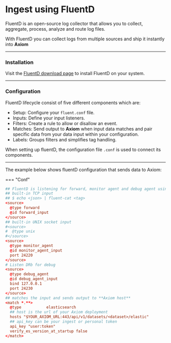 <div class="axi-header">
  <h1>Ingest using FluentD</h1>
</div>


FluentD is an open-source log collector that allows you to collect, aggregate, process, analyze and route log files. 

With FluentD you can collect logs from multiple sources and ship it instantly into **Axiom**

---

### Installation

Visit the [FluentD download page](https://www.fluentd.org/download) to install FluentD on your system.  

---
### Configuration

FluentD lifecycle consist of five different components which are:

- Setup: Configure your `fluent.conf` file. 
- Inputs: Define your input listeners. 
- Filters: Create a rule to allow or disallow an event. 
- Matches: Send output to **Axiom** when input data matches and pair specific data from your data input within your configuration. 
- Labels:  Groups filters and simplifies tag handling. 

When setting up fluentD, the configuration file `.conf` is used to connect its components. 

---

The example below shows fluentD configuration that sends data to Axiom:

=== "Conf"

```conf
## FluentD is listening for forward, monitor agent and debug agent using the source element. 
## built-in TCP input
## $ echo <json> | fluent-cat <tag>
<source>
  @type forward
  @id forward_input
</source>
## built-in UNIX socket input
#<source>
#  @type unix
#</source>
<source>
  @type monitor_agent
  @id monitor_agent_input
  port 24220
</source>
# Listen DRb for debug
<source>
  @type debug_agent
  @id debug_agent_input
  bind 127.0.0.1
  port 24230
</source>
## matches the input and sends output to **Axiom host**
<match *.**>
  @type           elasticsearch
  ## host is the url of your Axiom deployment
  hosts "$YOUR_AXIOM_URL:443/api/v1/datasets/<dataset>/elastic"
  ## api_key can be your ingest or personal token
  api_key "user:token"
  verify_es_version_at_startup false
</match>
```